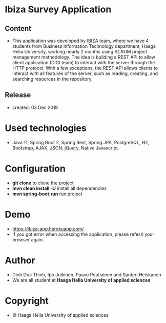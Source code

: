 
# Ibiza Survey Application
## Content 
- This application was developed by IBIZA team, where we have 4 students from Business Information Technology department, Haaga Helia University, working nearly 2 months using SCRUM project management methodology. The idea is building a REST API to allow client application (DIGI team) to interact with the server through the HTTP protocol. With a few exceptions, the REST API allows clients to interact with all features of the server, such as reading, creating, and searching resources in the repository.

## Release 
- created: 03 Dec 2019

# Used technologies
- Java 11, Spring Boot 2, Spring Rest, Spring JPA, PostgreSQL, H2, Bootstrap, AJAX, JSON, jQuery, Native Javascript.

# Configuration 
- **git clone** to clone the project
- **mvn clean install -U** install all dependencies
- **mvn spring-boot:run** run project

# Demo
- https://ibiza-app.herokuapp.com/
- If you got error when accessing the application, please refesh your browser again.

# Author
- Dinh Duc Thinh, Ipo Jolkinen, Paavo Poutiainen and Santeri Heiskanen
- We are all student at <b>Haaga Helia University of applied sciences</b>

# Copyright 
- © Haaga Helia University of applied sciences

